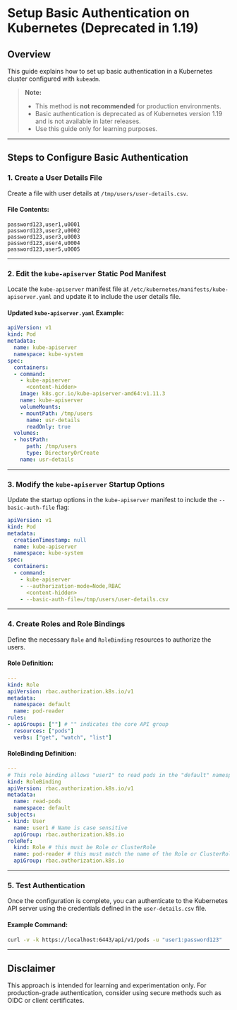 # Setup Basic Authentication on Kubernetes (Deprecated in 1.19)

## Overview
This guide explains how to set up basic authentication in a Kubernetes cluster configured with `kubeadm`. 

> **Note:**
> - This method is **not recommended** for production environments.
> - Basic authentication is deprecated as of Kubernetes version 1.19 and is not available in later releases.
> - Use this guide only for learning purposes.

---

## Steps to Configure Basic Authentication

### 1. Create a User Details File

Create a file with user details at `/tmp/users/user-details.csv`.

#### File Contents:
```csv
password123,user1,u0001
password123,user2,u0002
password123,user3,u0003
password123,user4,u0004
password123,user5,u0005
```

---

### 2. Edit the `kube-apiserver` Static Pod Manifest

Locate the `kube-apiserver` manifest file at `/etc/kubernetes/manifests/kube-apiserver.yaml` and update it to include the user details file.

#### Updated `kube-apiserver.yaml` Example:
```yaml
apiVersion: v1
kind: Pod
metadata:
  name: kube-apiserver
  namespace: kube-system
spec:
  containers:
  - command:
    - kube-apiserver
      <content-hidden>
    image: k8s.gcr.io/kube-apiserver-amd64:v1.11.3
    name: kube-apiserver
    volumeMounts:
    - mountPath: /tmp/users
      name: usr-details
      readOnly: true
  volumes:
  - hostPath:
      path: /tmp/users
      type: DirectoryOrCreate
    name: usr-details
```

---

### 3. Modify the `kube-apiserver` Startup Options

Update the startup options in the `kube-apiserver` manifest to include the `--basic-auth-file` flag:

```yaml
apiVersion: v1
kind: Pod
metadata:
  creationTimestamp: null
  name: kube-apiserver
  namespace: kube-system
spec:
  containers:
  - command:
    - kube-apiserver
    - --authorization-mode=Node,RBAC
      <content-hidden>
    - --basic-auth-file=/tmp/users/user-details.csv
```

---

### 4. Create Roles and Role Bindings

Define the necessary `Role` and `RoleBinding` resources to authorize the users.

#### Role Definition:
```yaml
---
kind: Role
apiVersion: rbac.authorization.k8s.io/v1
metadata:
  namespace: default
  name: pod-reader
rules:
- apiGroups: [""] # "" indicates the core API group
  resources: ["pods"]
  verbs: ["get", "watch", "list"]
```

#### RoleBinding Definition:
```yaml
---
# This role binding allows "user1" to read pods in the "default" namespace.
kind: RoleBinding
apiVersion: rbac.authorization.k8s.io/v1
metadata:
  name: read-pods
  namespace: default
subjects:
- kind: User
  name: user1 # Name is case sensitive
  apiGroup: rbac.authorization.k8s.io
roleRef:
  kind: Role # this must be Role or ClusterRole
  name: pod-reader # this must match the name of the Role or ClusterRole you wish to bind to
  apiGroup: rbac.authorization.k8s.io
```

---

### 5. Test Authentication

Once the configuration is complete, you can authenticate to the Kubernetes API server using the credentials defined in the `user-details.csv` file.

#### Example Command:
```bash
curl -v -k https://localhost:6443/api/v1/pods -u "user1:password123"
```

---

## Disclaimer
This approach is intended for learning and experimentation only. For production-grade authentication, consider using secure methods such as OIDC or client certificates.
